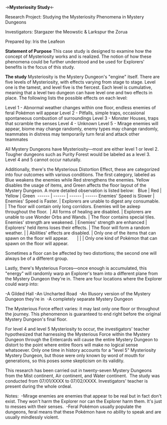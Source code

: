 ->**Mysteriosity Study**<-

Research Project: Studying the Mysteriosity Phenomena in Mystery Dungeons

Investigators: Stargazer the Meowstic & Larkspur the Zorua

Prepared by: Iris the Leafeon

__Statement of Purpose__
This case study is designed to examine how the concept of Mysteriosity works and is realized. The notion of how these phenomena could be further understood and be used for Explorers' benefits is the focus of this study. 

__The study__
Mysteriosity is the Mystery Dungeon's "engine" itself. There are five levels of Mysteriosity, with effects varying from stage to stage. Level one is the tamest, and level five is the fiercest. Each level is cumulative, meaning that a level two dungeon can have level one and two effects in place. The following lists the possible effects on each level:

Level 1 - Abnormal weather changes within one floor, endless enemies of feral Pokémon will appear
Level 2 - Pitfalls, simple traps, occasional spontaneous combustion of surroundings
Level 3 - Monster Houses, traps that scramble the senses
Level 4 - Unknown
Level 5 - Mirage enemies will appear, biome may change randomly, enemy types may change randomly, teammates in distress may temporarily turn feral and attack other teammates

All Mystery Dungeons have Mysteriosity—most are either level 1 or level 2. Tougher dungeons such as Purity Forest would be labeled as a level 3. Level 4 and 5 cannot occur naturally.

Additionally, there's the Mysterious Distortion Effect, these are categorized into four outcomes with various conditions. The first category, labeled as Blue weakens the enemies while Red strengthens the enemies. Yellow disables the usage of items, and Green affects the floor layout of the Mystery Dungeon. A more detailed observation is listed below:
 
Blue | Red | Yellow | Green 
------ | ------ | ------ | ------
Enemies' Speed is Slower | Enemies' Speed is Faster. | Explorers are unable to digest any consumable. | The floor will contain only long corridors.
Enemies will be asleep throughout the floor.  | All forms of healing are disabled. | Explorers are unable to use Wonder Orbs and Wands. | The floor contains special tiles.
Enemies' strength are weakened. | Enemies' strength are enhanced | Explorers' held items loses their effects. | The floor will form a random weather.
| | Abilities' effects are disabled. | Only one of the items that can spawn on the floor will appear.      
| | | Only one kind of Pokémon that can spawn on the floor will appear.

Sometimes a floor can be affected by two distortions; the second one will always be of a different group.

Lastly, there's Mysterious Forces—once enough is accumulated, this "energy" will randomly warp an Explorer's team into a different plane from the Mystery Dungeon they're in. There are four locations where the Explorer could warp into: 

-A Gilded Hall
-An Uncharted Road 
-An Illusory version of the Mystery Dungeon they're in 
-A completely separate Mystery Dungeon

The Mysterious Force effect varies: it may last only one floor or throughout the journey. This phenomenon is guaranteed to end right before the original Mystery Dungeon's final floor.

For level 4 and level 5 Mysteriosity to occur, the investigators' teacher hypothesized that harnessing the Mysterious Force within the Mystery Dungeon through the Entercards will cause the entire Mystery Dungeon to distort to the point where entire floors will make no logical sense whatsoever. Only one time in history accounts for a "level 5" Mysteriosity Mystery Dungeon, but those were only known by word of mouth for generations, so this poses some skepticism on its validity. 

This research has been carried out in twenty-seven Mystery Dungeons from the Mist continent, Air continent, and Water continent. 
The study was conducted from 07/01/XXXX to 07/02/XXXX. Investigators' teacher is present during the whole ordeal.

Notes: 
-Mirage enemies are enemies that appear to be real but in fact don't exist. They won't harm the Explorer nor can the Explorer harm them. It's just to messes with their senses. 
-Feral Pokémon usually populate the dungeons, feral means that these Pokémon have no ability to speak and are usually mindlessly violent.
